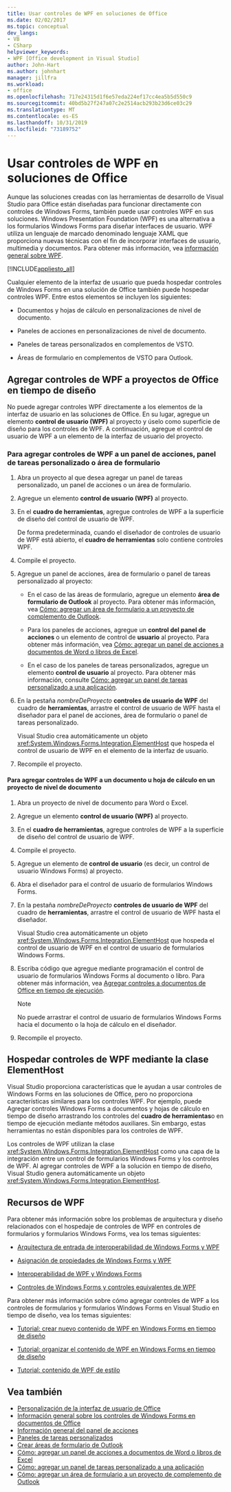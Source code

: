 ```yaml
---
title: Usar controles de WPF en soluciones de Office
ms.date: 02/02/2017
ms.topic: conceptual
dev_langs:
- VB
- CSharp
helpviewer_keywords:
- WPF [Office development in Visual Studio]
author: John-Hart
ms.author: johnhart
manager: jillfra
ms.workload:
- office
ms.openlocfilehash: 717e24315d1f6e57eda224ef17cc4ea5b5d550c9
ms.sourcegitcommit: 40bd5b27f247a07c2e2514acb293b23d6ce03c29
ms.translationtype: MT
ms.contentlocale: es-ES
ms.lasthandoff: 10/31/2019
ms.locfileid: "73189752"
---
```

# <a name="use-wpf-controls-in-office-solutions"></a>Usar controles de WPF en soluciones de Office

Aunque las soluciones creadas con las herramientas de desarrollo de Visual Studio para Office están diseñadas para funcionar directamente con controles de Windows Forms, también puede usar controles WPF en sus soluciones. Windows Presentation Foundation (WPF) es una alternativa a los formularios Windows Forms para diseñar interfaces de usuario. WPF utiliza un lenguaje de marcado denominado lenguaje XAML que proporciona nuevas técnicas con el fin de incorporar interfaces de usuario, multimedia y documentos. Para obtener más información, vea [información general sobre WPF](/dotnet/framework/wpf/introduction-to-wpf).

[!INCLUDE[appliesto_all](../vsto/includes/appliesto-all-md.md)]

Cualquier elemento de la interfaz de usuario que pueda hospedar controles de Windows Forms en una solución de Office también puede hospedar controles WPF. Entre estos elementos se incluyen los siguientes:

- Documentos y hojas de cálculo en personalizaciones de nivel de documento.

- Paneles de acciones en personalizaciones de nivel de documento.

- Paneles de tareas personalizados en complementos de VSTO.

- Áreas de formulario en complementos de VSTO para Outlook.

## <a name="add-wpf-controls-to-office-projects-at-design-time"></a>Agregar controles de WPF a proyectos de Office en tiempo de diseño

No puede agregar controles WPF directamente a los elementos de la interfaz de usuario en las soluciones de Office. En su lugar, agregue un elemento **control de usuario (WPF)** al proyecto y úselo como superficie de diseño para los controles de WPF. A continuación, agregue el control de usuario de WPF a un elemento de la interfaz de usuario del proyecto.

### <a name="to-add-wpf-controls-to-an-actions-pane-custom-task-pane-or-form-region"></a>Para agregar controles de WPF a un panel de acciones, panel de tareas personalizado o área de formulario

1. Abra un proyecto al que desea agregar un panel de tareas personalizado, un panel de acciones o un área de formulario.

2. Agregue un elemento **control de usuario (WPF)** al proyecto.

3. En el **cuadro de herramientas**, agregue controles de WPF a la superficie de diseño del control de usuario de WPF.

     De forma predeterminada, cuando el diseñador de controles de usuario de WPF está abierto, el **cuadro de herramientas** solo contiene controles WPF.

4. Compile el proyecto.

5. Agregue un panel de acciones, área de formulario o panel de tareas personalizado al proyecto:

    - En el caso de las áreas de formulario, agregue un elemento **área de formulario de Outlook** al proyecto. Para obtener más información, vea [Cómo: agregar un área de formulario a un proyecto de complemento de Outlook](../vsto/how-to-add-a-form-region-to-an-outlook-add-in-project.md).

    - Para los paneles de acciones, agregue un **control del panel de acciones** o un elemento de control de **usuario** al proyecto. Para obtener más información, vea [Cómo: agregar un panel de acciones a documentos de Word o libros de Excel](../vsto/how-to-add-an-actions-pane-to-word-documents-or-excel-workbooks.md).

    - En el caso de los paneles de tareas personalizados, agregue un elemento **control de usuario** al proyecto. Para obtener más información, consulte [Cómo: agregar un panel de tareas personalizado a una aplicación](../vsto/how-to-add-a-custom-task-pane-to-an-application.md).

6. En la pestaña *nombreDeProyecto* **controles de usuario de WPF** del cuadro de **herramientas**, arrastre el control de usuario de WPF hasta el diseñador para el panel de acciones, área de formulario o panel de tareas personalizado.

     Visual Studio crea automáticamente un objeto <xref:System.Windows.Forms.Integration.ElementHost> que hospeda el control de usuario de WPF en el elemento de la interfaz de usuario.

7. Recompile el proyecto.

#### <a name="to-add-wpf-controls-to-a-document-or-worksheet-in-a-document-level-project"></a>Para agregar controles de WPF a un documento u hoja de cálculo en un proyecto de nivel de documento

1. Abra un proyecto de nivel de documento para Word o Excel.

2. Agregue un elemento **control de usuario (WPF)** al proyecto.

3. En el **cuadro de herramientas**, agregue controles de WPF a la superficie de diseño del control de usuario de WPF.

4. Compile el proyecto.

5. Agregue un elemento de **control de usuario** (es decir, un control de usuario Windows Forms) al proyecto.

6. Abra el diseñador para el control de usuario de formularios Windows Forms.

7. En la pestaña *nombreDeProyecto* **controles de usuario de WPF** del cuadro de **herramientas**, arrastre el control de usuario de WPF hasta el diseñador.

     Visual Studio crea automáticamente un objeto <xref:System.Windows.Forms.Integration.ElementHost> que hospeda el control de usuario de WPF en el control de usuario de formularios Windows Forms.

8. Escriba código que agregue mediante programación el control de usuario de formularios Windows Forms al documento o libro. Para obtener más información, vea [Agregar controles a documentos de Office en tiempo de ejecución](../vsto/adding-controls-to-office-documents-at-run-time.md).

    > [!NOTE]
    > No puede arrastrar el control de usuario de formularios Windows Forms hacia el documento o la hoja de cálculo en el diseñador.

9. Recompile el proyecto.

## <a name="host-wpf-controls-by-using-the-elementhost-class"></a>Hospedar controles de WPF mediante la clase ElementHost

Visual Studio proporciona características que le ayudan a usar controles de Windows Forms en las soluciones de Office, pero no proporciona características similares para los controles WPF. Por ejemplo, puede Agregar controles Windows Forms a documentos y hojas de cálculo en tiempo de diseño arrastrando los controles del **cuadro de herramientas**o en tiempo de ejecución mediante métodos auxiliares. Sin embargo, estas herramientas no están disponibles para los controles de WPF.

Los controles de WPF utilizan la clase <xref:System.Windows.Forms.Integration.ElementHost> como una capa de la integración entre un control de formularios Windows Forms y los controles de WPF. Al agregar controles de WPF a la solución en tiempo de diseño, Visual Studio genera automáticamente un objeto <xref:System.Windows.Forms.Integration.ElementHost>.

## <a name="wpf-resources"></a>Recursos de WPF

Para obtener más información sobre los problemas de arquitectura y diseño relacionados con el hospedaje de controles de WPF en controles de formularios y formularios Windows Forms, vea los temas siguientes:

- [Arquitectura de entrada de interoperabilidad de Windows Forms y WPF](/dotnet/framework/wpf/advanced/windows-forms-and-wpf-interoperability-input-architecture)

- [Asignación de propiedades de Windows Forms y WPF](/dotnet/framework/wpf/advanced/windows-forms-and-wpf-property-mapping)

- [Interoperabilidad de WPF y Windows Forms](/dotnet/framework/wpf/advanced/wpf-and-windows-forms-interoperation)

- [Controles de Windows Forms y controles equivalentes de WPF](/dotnet/framework/wpf/advanced/windows-forms-controls-and-equivalent-wpf-controls)

Para obtener más información sobre cómo agregar controles de WPF a los controles de formularios y formularios Windows Forms en Visual Studio en tiempo de diseño, vea los temas siguientes:

- [Tutorial: crear nuevo contenido de WPF en Windows Forms en tiempo de diseño](/dotnet/framework/winforms/advanced/walkthrough-creating-new-wpf-content-on-windows-forms-at-design-time)

- [Tutorial: organizar el contenido de WPF en Windows Forms en tiempo de diseño](/dotnet/framework/winforms/advanced/walkthrough-arranging-wpf-content-on-windows-forms-at-design-time)

- [Tutorial: contenido de WPF de estilo](/dotnet/framework/winforms/advanced/walkthrough-styling-wpf-content)

## <a name="see-also"></a>Vea también

- [Personalización de la interfaz de usuario de Office](../vsto/office-ui-customization.md)
- [Información general sobre los controles de Windows Forms en documentos de Office](../vsto/windows-forms-controls-on-office-documents-overview.md)
- [Información general del panel de acciones](../vsto/actions-pane-overview.md)
- [Paneles de tareas personalizados](../vsto/custom-task-panes.md)
- [Crear áreas de formulario de Outlook](../vsto/creating-outlook-form-regions.md)
- [Cómo: agregar un panel de acciones a documentos de Word o libros de Excel](../vsto/how-to-add-an-actions-pane-to-word-documents-or-excel-workbooks.md)
- [Cómo: agregar un panel de tareas personalizado a una aplicación](../vsto/how-to-add-a-custom-task-pane-to-an-application.md)
- [Cómo: agregar un área de formulario a un proyecto de complemento de Outlook](../vsto/how-to-add-a-form-region-to-an-outlook-add-in-project.md)
